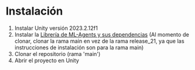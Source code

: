 # Instalación

1. Instalar Unity versión 2023.2.12f1
2. Instalar la [Librería de ML-Agents y sus dependencias](https://github.com/Unity-Technologies/ml-agents/blob/develop/docs/Installation.md) (Al momento de clonar, clonar la rama main en vez de la rama release_21, ya que las instrucciones de instalación son para la rama main)
3. Clonar el repositorio (rama 'main')
4. Abrir el proyecto en Unity
